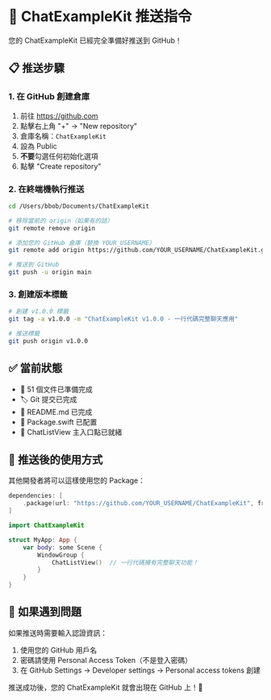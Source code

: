 # 🚀 ChatExampleKit 推送指令

您的 ChatExampleKit 已經完全準備好推送到 GitHub！

## 📋 推送步驟

### 1. 在 GitHub 創建倉庫
1. 前往 https://github.com
2. 點擊右上角 "+" → "New repository"
3. 倉庫名稱：`ChatExampleKit`
4. 設為 Public
5. **不要**勾選任何初始化選項
6. 點擊 "Create repository"

### 2. 在終端機執行推送
```bash
cd /Users/bbob/Documents/ChatExampleKit

# 移除當前的 origin（如果有的話）
git remote remove origin

# 添加您的 GitHub 倉庫（替換 YOUR_USERNAME）
git remote add origin https://github.com/YOUR_USERNAME/ChatExampleKit.git

# 推送到 GitHub
git push -u origin main
```

### 3. 創建版本標籤
```bash
# 創建 v1.0.0 標籤
git tag -a v1.0.0 -m "ChatExampleKit v1.0.0 - 一行代碼完整聊天應用"

# 推送標籤
git push origin v1.0.0
```

## ✅ 當前狀態
- 📁 51 個文件已準備完成
- 🏷️ Git 提交已完成
- 📝 README.md 已完成
- 🔧 Package.swift 已配置
- 🚀 ChatListView 主入口點已就緒

## 🎯 推送後的使用方式
其他開發者將可以這樣使用您的 Package：

```swift
dependencies: [
    .package(url: "https://github.com/YOUR_USERNAME/ChatExampleKit", from: "1.0.0")
]
```

```swift
import ChatExampleKit

struct MyApp: App {
    var body: some Scene {
        WindowGroup {
            ChatListView()  // 一行代碼擁有完整聊天功能！
        }
    }
}
```

## 🔧 如果遇到問題
如果推送時需要輸入認證資訊：
1. 使用您的 GitHub 用戶名
2. 密碼請使用 Personal Access Token（不是登入密碼）
3. 在 GitHub Settings → Developer settings → Personal access tokens 創建

推送成功後，您的 ChatExampleKit 就會出現在 GitHub 上！🎉